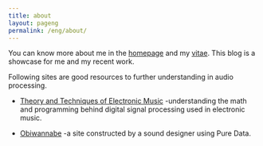 ```yaml
---
title: about
layout: pageng
permalink: /eng/about/
---
```


You can know more about me in the [homepage](http://liangchen1ce.github.io) and my [vitae](/eng/vitae). This blog is a showcase for me and my recent work.

Following sites are good resources to further understanding in audio processing.

- [Theory and Techniques of Electronic Music](http://msp.ucsd.edu/techniques/latest/book-html/node4.html) -understanding the math and programming behind digital signal processing used in electronic music.

- [Obiwannabe](http://obiwannabe.co.uk/) -a site constructed by a sound designer using Pure Data.